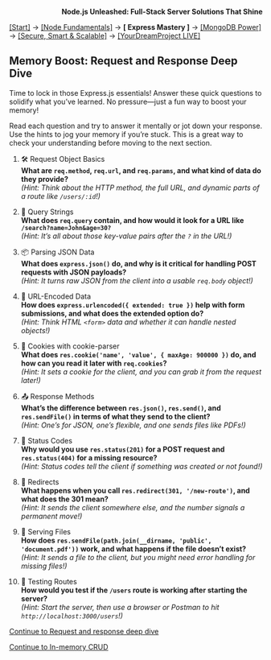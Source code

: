 **<p align="right">Node.js Unleashed: Full-Stack Server Solutions That Shine</p>**

[[Start]](../Introduction.md) → [[Node Fundamentals]](../chapter-01/1-1.md) → **[ Express Mastery ]** → [[MongoDB Power]](../chapter-03/3-1.md) → [[Secure, Smart & Scalable]](../chapter-04/4-1.md) → [[YourDreamProject LIVE]](../chapter-05/5-1.md)

## Memory Boost: Request and Response Deep Dive

Time to lock in those Express.js essentials! Answer these quick questions to solidify what you’ve learned. No pressure—just a fun way to boost your memory!

Read each question and try to answer it mentally or jot down your response. Use the hints to jog your memory if you’re stuck. This is a great way to check your understanding before moving to the next section.

1. 🛠️ Request Object Basics<br />
   **What are `req.method`, `req.url`, and `req.params`, and what kind of data do they provide?**<br />
   *(Hint: Think about the HTTP method, the full URL, and dynamic parts of a route like `/users/:id`!)*
   
2. 📡 Query Strings<br />
   **What does `req.query` contain, and how would it look for a URL like `/search?name=John&age=30?`**<br />
   *(Hint: It’s all about those key-value pairs after the `?` in the URL!)*
   
3. 📦 Parsing JSON Data<br />
   **What does `express.json()` do, and why is it critical for handling POST requests with JSON payloads?**<br />
   *(Hint: It turns raw JSON from the client into a usable `req.body` object!)*
   
4. 📝 URL-Encoded Data<br />
   **How does `express.urlencoded({ extended: true })` help with form submissions, and what does the extended option do?**<br />
   *(Hint: Think HTML `<form>` data and whether it can handle nested objects!)*
   
5. 🍪 Cookies with cookie-parser<br />
   **What does `res.cookie('name', 'value', { maxAge: 900000 })` do, and how can you read it later with `req.cookies`?**<br />
   *(Hint: It sets a cookie for the client, and you can grab it from the request later!)*
   
6. 📤 Response Methods<br />
   **What’s the difference between `res.json()`, `res.send()`, and `res.sendFile()` in terms of what they send to the client?**<br />
   *(Hint: One’s for JSON, one’s flexible, and one sends files like PDFs!)*

7. 🔢 Status Codes<br />
   **Why would you use `res.status(201)` for a POST request and `res.status(404)` for a missing resource?**<br />
   *(Hint: Status codes tell the client if something was created or not found!)*

8. 🔄 Redirects<br />
   **What happens when you call `res.redirect(301, '/new-route')`, and what does the 301 mean?**<br />
   *(Hint: It sends the client somewhere else, and the number signals a permanent move!)*

9. 📄 Serving Files<br />
   **How does `res.sendFile(path.join(__dirname, 'public', 'document.pdf'))` work, and what happens if the file doesn’t exist?**<br />
   *(Hint: It sends a file to the client, but you might need error handling for missing files!)*

10. 🧪 Testing Routes<br />
   **How would you test if the `/users` route is working after starting the server?**<br />
   *(Hint: Start the server, then use a browser or Postman to hit `http://localhost:3000/users`!)*

[Continue to Request and response deep dive](2-3.md)

[Continue to In-memory CRUD](2-4.md)
